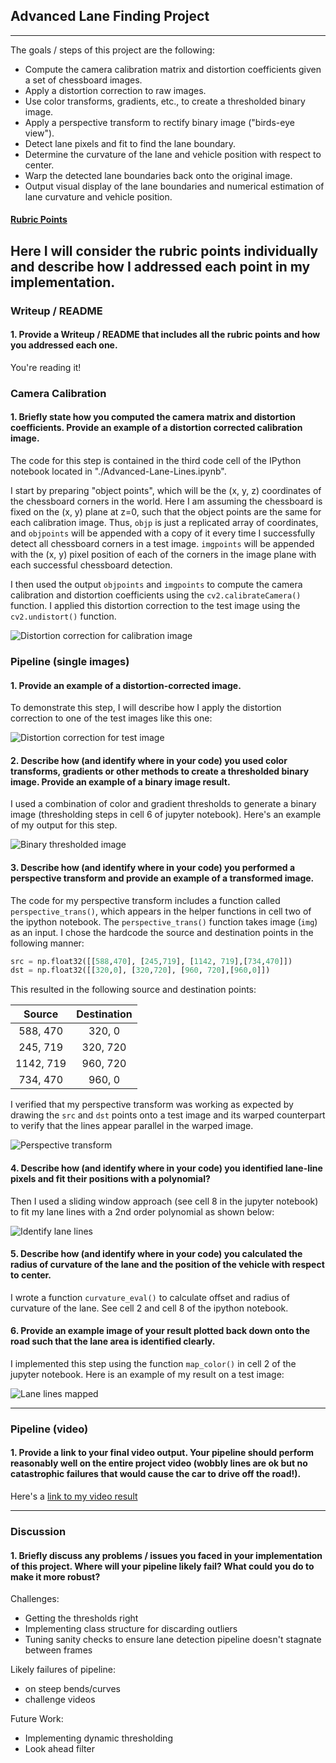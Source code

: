 ## Advanced Lane Finding Project
---

The goals / steps of this project are the following:

* Compute the camera calibration matrix and distortion coefficients given a set of chessboard images.
* Apply a distortion correction to raw images.
* Use color transforms, gradients, etc., to create a thresholded binary image.
* Apply a perspective transform to rectify binary image ("birds-eye view").
* Detect lane pixels and fit to find the lane boundary.
* Determine the curvature of the lane and vehicle position with respect to center.
* Warp the detected lane boundaries back onto the original image.
* Output visual display of the lane boundaries and numerical estimation of lane curvature and vehicle position.

[//]: # (Image References)

[image1]: ./output_images/image1.png "Distortion correction for calibration image"
[image2]: ./output_images/image2.png "Distortion correction for test image"
[image3]: ./output_images/image3.png "Binary thresholded image"
[image4]: ./output_images/image4.png "Perspective transform"
[image5]: ./output_images/image5.png "Identify lane lines"
[image6]: ./output_images/image6.png "Lane lines mapped"
[video1]: ./output_video.mp4 "Video"

#### [Rubric Points](https://review.udacity.com/#!/rubrics/571/view) 

Here I will consider the rubric points individually and describe how I addressed each point in my implementation.  
---

### Writeup / README

#### 1. Provide a Writeup / README that includes all the rubric points and how you addressed each one.

You're reading it!

### Camera Calibration

#### 1. Briefly state how you computed the camera matrix and distortion coefficients. Provide an example of a distortion corrected calibration image.

The code for this step is contained in the third code cell of the IPython notebook located in "./Advanced-Lane-Lines.ipynb".  

I start by preparing "object points", which will be the (x, y, z) coordinates of the chessboard corners in the world. Here I am assuming the chessboard is fixed on the (x, y) plane at z=0, such that the object points are the same for each calibration image.  Thus, `objp` is just a replicated array of coordinates, and `objpoints` will be appended with a copy of it every time I successfully detect all chessboard corners in a test image.  `imgpoints` will be appended with the (x, y) pixel position of each of the corners in the image plane with each successful chessboard detection.  

I then used the output `objpoints` and `imgpoints` to compute the camera calibration and distortion coefficients using the `cv2.calibrateCamera()` function.  I applied this distortion correction to the test image using the `cv2.undistort()` function. 

![Distortion correction for calibration image][image1]

### Pipeline (single images)

#### 1. Provide an example of a distortion-corrected image.

To demonstrate this step, I will describe how I apply the distortion correction to one of the test images like this one:

![Distortion correction for test image][image2]

#### 2. Describe how (and identify where in your code) you used color transforms, gradients or other methods to create a thresholded binary image.  Provide an example of a binary image result.

I used a combination of color and gradient thresholds to generate a binary image (thresholding steps in cell 6 of jupyter notebook).  Here's an example of my output for this step.

![Binary thresholded image][image3]

#### 3. Describe how (and identify where in your code) you performed a perspective transform and provide an example of a transformed image.

The code for my perspective transform includes a function called `perspective_trans()`, which appears in the helper functions in cell two of the ipython notebook. The `perspective_trans()` function takes image (`img`) as an input. I chose the hardcode the source and destination points in the following manner:

```python
src = np.float32([[588,470], [245,719], [1142, 719],[734,470]])
dst = np.float32([[320,0], [320,720], [960, 720],[960,0]])
```

This resulted in the following source and destination points:

| Source        | Destination   | 
|:-------------:|:-------------:| 
| 588, 470      | 320, 0        | 
| 245, 719      | 320, 720      |
| 1142, 719     | 960, 720      |
| 734, 470      | 960, 0        |

I verified that my perspective transform was working as expected by drawing the `src` and `dst` points onto a test image and its warped counterpart to verify that the lines appear parallel in the warped image.

![Perspective transform][image4]

#### 4. Describe how (and identify where in your code) you identified lane-line pixels and fit their positions with a polynomial?

Then I used a sliding window approach (see cell 8 in the jupyter notebook) to fit my lane lines with a 2nd order polynomial as shown below:

![Identify lane lines][image5]

#### 5. Describe how (and identify where in your code) you calculated the radius of curvature of the lane and the position of the vehicle with respect to center.

I wrote a function `curvature_eval()` to calculate offset and radius of curvature of the lane. See cell 2 and cell 8 of the ipython notebook.

#### 6. Provide an example image of your result plotted back down onto the road such that the lane area is identified clearly.

I implemented this step using the function `map_color()` in cell 2 of the jupyter notebook. Here is an example of my result on a test image:

![Lane lines mapped][image6]

---

### Pipeline (video)

#### 1. Provide a link to your final video output.  Your pipeline should perform reasonably well on the entire project video (wobbly lines are ok but no catastrophic failures that would cause the car to drive off the road!).

Here's a [link to my video result](video1)

---

### Discussion

#### 1. Briefly discuss any problems / issues you faced in your implementation of this project.  Where will your pipeline likely fail?  What could you do to make it more robust?
Challenges:
* Getting the thresholds right
* Implementing class structure for discarding outliers
* Tuning sanity checks to ensure lane detection pipeline doesn't stagnate between frames

Likely failures of pipeline:
* on steep bends/curves
* challenge videos

Future Work:
* Implementing dynamic thresholding
* Look ahead filter

